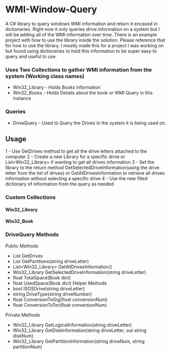 # WMI-Window-Query
A C# library to query windows WMI information and return it encased in dictionaries. Right now it only queries drive information on a system but I will be adding all of the WMI information over time. There is an example project with how to use the library inside the solution. Please reference that for how to use the library. I mostly made this for a project I was working on but found using dictionaries to hold this information to be super easy to query and useful to use.

### Uses Two Collections to gather WMI information from the system (Working class names)

- Win32_Library - Holds Books information
- Win32_Books - Holds Details about the book or WMI Query in this instance

### Queries

- DriveQuery - Used to Query the Drives in the system it is being used on.

## Usage
1 - Use GetDrives method to get all the drive letters attached to the computer
2 - Create a new Library for a specific drive or List<Win32_Library> if wanting to get all drives information
3 - Set the library to the return method GetSelectedDriveInformation(using the drive letter from the list of drives) or GetAllDrivesInformation to retrieve all drives information without selecting a specific drive
4 - Use the new filled dictionary of information from the query as needed

### Custom Collections
#### Win32_Library

#### Win32_Book


### DriveQuery Methods
Public Methods
- List<string> GetDrives
- List<string> GetPartitions(string driveLetter)
- List<Win32_Library> GetAllDrivesInformation()
- Win32_Library GetSelectedDriveInformation(string driveLetter)
- float TotalSpace(Book dict)
- float UsedSpace(Book dict)
Helper Methods
- bool ISOSDrive(string driveLetter)
- string DriveType(string driveNumber)
- float ConversionToGig(float conversionNum)
- float ConversionToTer(float conversionNum)

Private Methods
- Win32_Library GetLogicalInformation(string driveLetter)
- Win32_Library GetDiskInformation(string driveLetter, out string diskNum)
- Win32_Library GetPartitionInformation(string driveNum, string partitionNum)
